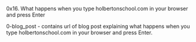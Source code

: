 0x16. What happens when you type holbertonschool.com in your browser and press Enter

0-blog_post - contains url of blog post explaining what happens when you type holbertonschool.com in your browser and press Enter.
